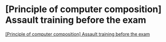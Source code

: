 # [Principle of computer composition] Assault training before the exam
[[Principle of computer composition] Assault training before the exam](https://aiwithcloud.com/2022/09/16/principle_of_computer_composition_assault_training_before_the_exam/)